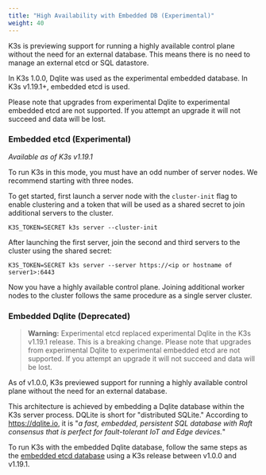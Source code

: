 ```yaml
---
title: "High Availability with Embedded DB (Experimental)"
weight: 40
---
```


K3s is previewing support for running a highly available control plane without the need for an external database. This means there is no need to manage an external etcd or SQL datastore.

In K3s 1.0.0, Dqlite was used as the experimental embedded database. In K3s v1.19.1+, embedded etcd is used.

Please note that upgrades from experimental Dqlite to experimental embedded etcd are not supported. If you attempt an upgrade it will not succeed and data will be lost.

### Embedded etcd (Experimental)

_Available as of K3s v1.19.1_

To run K3s in this mode, you must have an odd number of server nodes. We recommend starting with three nodes.

To get started, first launch a server node with the `cluster-init` flag to enable clustering and a token that will be used as a shared secret to join additional servers to the cluster.
```
K3S_TOKEN=SECRET k3s server --cluster-init
```

After launching the first server, join the second and third servers to the cluster using the shared secret:
```
K3S_TOKEN=SECRET k3s server --server https://<ip or hostname of server1>:6443
```

Now you have a highly available control plane. Joining additional worker nodes to the cluster follows the same procedure as a single server cluster.

### Embedded Dqlite (Deprecated)

> **Warning:** Experimental etcd replaced experimental Dqlite in the K3s v1.19.1 release. This is a breaking change. Please note that upgrades from experimental Dqlite to experimental embedded etcd are not supported. If you attempt an upgrade it will not succeed and data will be lost.

As of v1.0.0, K3s previewed support for running a highly available control plane without the need for an external database.

This architecture is achieved by embedding a Dqlite database within the K3s server process. DQLite is short for "distributed SQLite." According to https://dqlite.io, it is "*a fast, embedded, persistent SQL database with Raft consensus that is perfect for fault-tolerant IoT and Edge devices.*"

To run K3s with the embedded Dqlite database, follow the same steps as the [embedded etcd database](#embedded-etcd-experimental) using a K3s release between v1.0.0 and v1.19.1.